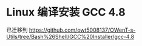 Linux 编译安装 GCC 4.8
======

已迁移到 https://github.com/owt5008137/OWenT-s-Utils/tree/Bash%26Shell/GCC%20Installer/gcc-4.8
